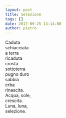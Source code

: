 ```yaml
---
layout: post
title: Selezione
tags: []
date: 2017-09-25 13:14:00
author: pietro
---
```

Caduta<br/>schiacciata<br/>a terra<br/>ricaduta<br/>crosta<br/>sottoterra<br/>pugno duro<br/>sabbia<br/>erba<br/>rinascita.<br/>Acqua, sole,<br/>crescita.<br/>Luna, luna,<br/>selezione.

